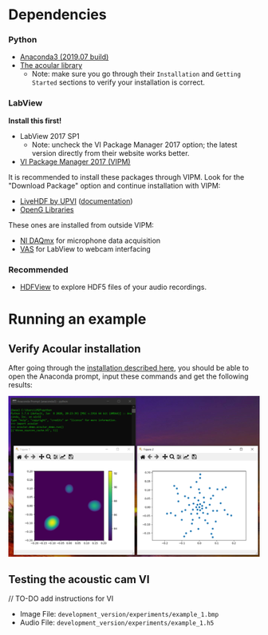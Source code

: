 # Dependencies

### Python
- [Anaconda3 (2019.07 build)](https://repo.anaconda.com/archive/Anaconda3-2019.07-Windows-x86_64.exe)
- [The acoular library](http://www.acoular.org/)
  - Note: make sure you go through their `Installation` and `Getting Started` sections to verify your installation is correct.

### LabView 
**Install this first!**
- LabView 2017 SP1 
  - Note: uncheck the VI Package Manager 2017 option; the latest version directly from their website works better.  
- [VI Package Manager 2017 (VIPM)](https://www.vipm.io/download/)

It is recommended to install these packages through VIPM. Look for the "Download Package" option and continue installation with VIPM:
- [LiveHDF by UPVI](https://www.vipm.io/package/lvhdf5/) ([documentation](http://www.upvi.net/main/index.php/products/lvhdf5))
- [OpenG Libraries](https://www.ni.com/gate/gb/GB_EVALTLKTOPENG/US)

These ones are installed from outside VIPM:
- [NI DAQmx](https://www.ni.com/en-us/support/downloads/drivers/download.ni-daqmx.html#348669) for microphone data acquisition
- [VAS](https://www.ni.com/en-us/support/downloads/drivers/download.vision-acquisition-software.html#367318) for LabView to webcam interfacing

### Recommended
- [HDFView](https://www.hdfgroup.org/downloads/hdfview/) to explore HDF5 files of your audio recordings.



# Running an example

## Verify Acoular installation
After going through the [installation described here](http://www.acoular.org/install/index.html), you should be able to open the Anaconda prompt, input these commands and get the following results:

![acoular_example](./acoular_test.PNG)

## Testing the acoustic cam VI

// TO-DO add instructions for VI

- Image File: `development_version/experiments/example_1.bmp`
- Audio File: `development_version/experiments/example_1.h5`
